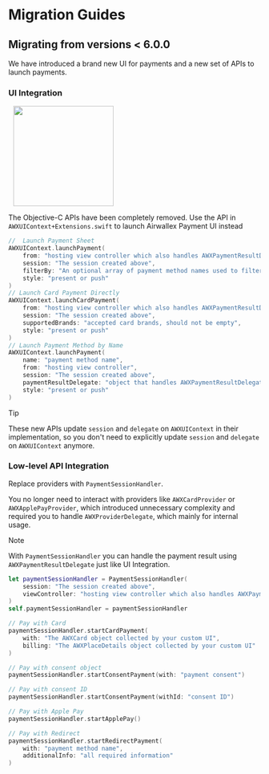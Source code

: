 # Migration Guides
## Migrating from versions < 6.0.0

We have introduced a brand new UI for payments and a new set of APIs to launch payments.
### UI Integration

<img src="https://github.com/user-attachments/assets/babf2af3-d59b-49fc-8b86-26e85df28a0c" width="200" hspace="10">

The Objective-C APIs have been completely removed. Use the API in `AWXUIContext+Extensions.swift` to launch Airwallex Payment UI instead


``` swift
//  Launch Payment Sheet
AWXUIContext.launchPayment(
    from: "hosting view controller which also handles AWXPaymentResultDelegate",
    session: "The session created above",
    filterBy: "An optional array of payment method names used to filter the payment methods returned by the server",
    style: "present or push"
)
// Launch Card Payment Directly
AWXUIContext.launchCardPayment(
    from: "hosting view controller which also handles AWXPaymentResultDelegate",
    session: "The session created above",
    supportedBrands: "accepted card brands, should not be empty",
    style: "present or push"
)
// Launch Payment Method by Name
AWXUIContext.launchPayment(
    name: "payment method name",
    from: "hosting view controller",
    session: "The session created above",
    paymentResultDelegate: "object that handles AWXPaymentResultDelegate",
    style: "present or push"
)
```
>[!TIP]
These new APIs update `session` and `delegate` on `AWXUIContext` in their implementation, so you don't need to explicitly update `session` and `delegate` on `AWXUIContext` anymore.

### Low-level API Integration
Replace providers with `PaymentSessionHandler`.

You no longer need to interact with providers like `AWXCardProvider` or `AWXApplePayProvider`, which introduced unnecessary complexity and required you to handle `AWXProviderDelegate`, which mainly for internal usage.

> [!NOTE] 
> With `PaymentSessionHandler` you can handle the payment result using `AWXPaymentResultDelegate` just like UI Integration.

```swift
let paymentSessionHandler = PaymentSessionHandler(
    session: "The session created above", 
    viewController: "hosting view controller which also handles AWXPaymentResultDelegate"
)
self.paymentSessionHandler = paymentSessionHandler
```
```swift
// Pay with Card
paymentSessionHandler.startCardPayment(
    with: "The AWXCard object collected by your custom UI",
    billing: "The AWXPlaceDetails object collected by your custom UI"
)

// Pay with consent object
paymentSessionHandler.startConsentPayment(with: "payment consent")

// Pay with consent ID
paymentSessionHandler.startConsentPayment(withId: "consent ID")

// Pay with Apple Pay
paymentSessionHandler.startApplePay()

// Pay with Redirect
paymentSessionHandler.startRedirectPayment(
    with: "payment method name",
    additionalInfo: "all required information"
)
```